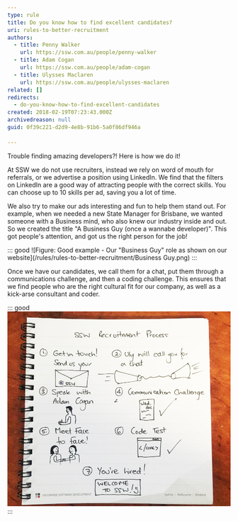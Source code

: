```yaml
---
type: rule
title: Do you know how to find excellent candidates?
uri: rules-to-better-recruitment
authors:
  - title: Penny Walker
    url: https://ssw.com.au/people/penny-walker
  - title: Adam Cogan
    url: https://ssw.com.au/people/adam-cogan
  - title: Ulysses Maclaren
    url: https://ssw.com.au/people/ulysses-maclaren
related: []
redirects:
  - do-you-know-how-to-find-excellent-candidates
created: 2018-02-19T07:23:43.000Z
archivedreason: null
guid: 0f39c221-d2d9-4e8b-91b6-5a0f86df946a

---
```


Trouble finding amazing developers?! Here is how we do it!

At SSW we do not use recruiters, instead we rely on word of mouth for referrals, or we advertise a position using LinkedIn. We find that the filters on LinkedIn are a good way of attracting people with the correct skills. You can choose up to 10 skills per ad, saving you a lot of time.

<!--endintro-->

We also try to make our ads interesting and fun to help them stand out. For example, when we needed a new State Manager for Brisbane, we wanted someone with a Business mind, who also knew our industry inside and out. So we created the title "A Business Guy (once a wannabe developer)". This got people's attention, and got us the right person for the job!

::: good
![Figure: Good example - Our "Business Guy" role as shown on our website](/rules/rules-to-better-recruitment/Business Guy.png)
:::

Once we have our candidates, we call them for a chat, put them through a communications challenge, and then a coding challenge. This ensures that we find people who are the right cultural fit for our company, as well as a kick-arse consultant and coder.

::: good
![Figure: SSW's recruitment process](/rules/rules-to-better-recruitment/Recruitmentbright.jpg)
:::

